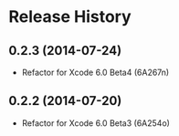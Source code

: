 Release History
===============

0.2.3 (2014-07-24)
------------------

- Refactor for Xcode 6.0 Beta4 (6A267n)


0.2.2 (2014-07-20)
------------------

- Refactor for Xcode 6.0 Beta3 (6A254o)
